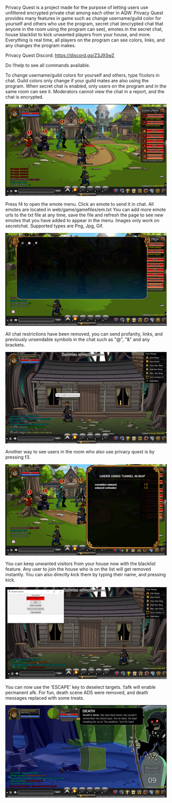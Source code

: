 Privacy Quest is a project made for the purpose of letting users use unfiltered encrypted private chat among each other in AQW. Privacy Quest provides many features in game such as change username/guild color for yourself and others who use the program, secret chat (encrypted chat that anyone in the room using the program can see), emotes in the secret chat, house blacklist to kick unwanted players from your house, and more. Everything is real time, all players on the program can see colors, links, and any changes the program makes.

Privacy Quest Discord: https://discord.gg/Z3J93wZ


Do !!help to see all commands available.

To change username/guild colors for yourself and others, type !!colors in chat. Guild colors only change if your guild mates are also using the program. When secret chat is enabled, only users on the program and in the same room can see it. Moderators cannot view the chat in a report, and the chat is encrypted.

![secretchat](https://raw.githubusercontent.com/Miyah-chan/PrivacyQuest/main/images/secretchat.png?token=ARHMTCLTKQGRUG6BFKJQEL27O7NM4)

Press f4 to open the emote menu. Click an emote to send it in chat. All emotes are located in web/game/gamefiles/em.txt You can add more emote urls to the txt file at any time, save the file and refresh the page to see new emotes that you have added to appear in the menu. Images only work on secretchat. Supported types are Png, Jpg, Gif.

![emotes](https://raw.githubusercontent.com/Miyah-chan/PrivacyQuest/main/images/emotes.png?token=ARHMTCL5YGFCN7RKGDE5N4K7O7N4A)

All chat restrictions have been removed, you can send profanity, links, and previously unsendable symbols in the chat such as "@", "&" and any brackets.

![restrictionchat](https://raw.githubusercontent.com/Miyah-chan/PrivacyQuest/main/images/chat_restrictions_removed.png?token=ARHMTCNNWOQHXQHFZKTZCRC7O7OK2)

Another way to see users in the room who also use privacy quest is by pressing f3.

![users](https://raw.githubusercontent.com/Miyah-chan/PrivacyQuest/main/images/users.png?token=ARHMTCIWD4L43SOLJVV5INK7O7P36)

You can keep unwanted visitors from your house now with the blacklist feature. Any user to join the house who is on the list will get removed instantly. You can also directly kick them by typing their name, and pressing kick.

![house](https://raw.githubusercontent.com/Miyah-chan/PrivacyQuest/main/images/kicked.png?token=ARHMTCP3NHQY2XLVLFFZ2LC7O7QEA)

You can now use the 'ESCAPE' key to deselect targets.
!!afk will enable permanent afk.
For fun, death scene ADS were removed, and death messages replaced with some treats.

![deathads](https://raw.githubusercontent.com/Miyah-chan/PrivacyQuest/main/images/adless.png?token=ARHMTCPWXHKDFDR7XVDAP2C7O7Q5M)


